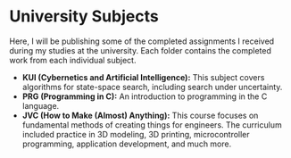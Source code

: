 # University Subjects

Here, I will be publishing some of the completed assignments I received during my studies at the university. Each folder contains the completed work from each individual subject.

- **KUI (Cybernetics and Artificial Intelligence):** This subject covers algorithms for state-space search, including search under uncertainty.
- **PRG (Programming in C):** An introduction to programming in the C language.
- **JVC (How to Make (Almost) Anything):** This course focuses on fundamental methods of creating things for engineers. The curriculum included practice in 3D modeling, 3D printing, microcontroller programming, application development, and much more.
